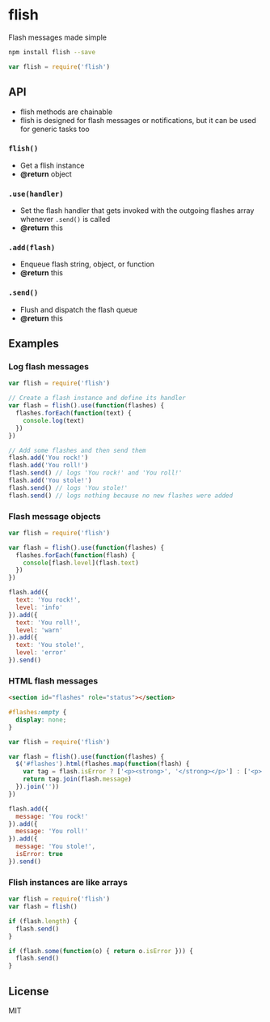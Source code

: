 # flish
Flash messages made simple

```sh
npm install flish --save
```

```js
var flish = require('flish')
```

## API
- flish methods are chainable
- flish is designed for flash messages or notifications, but it can be used for generic tasks too

### `flish()`
- Get a flish instance
- <b>@return</b> object

### `.use(handler)`
- Set the flash handler that gets invoked with the outgoing flashes array whenever `.send()` is called
- <b>@return</b> this

### `.add(flash)`
- Enqueue flash string, object, or function
- <b>@return</b> this

### `.send()`
- Flush and dispatch the flash queue
- <b>@return</b> this

## Examples

### Log flash messages
```js
var flish = require('flish')

// Create a flash instance and define its handler
var flash = flish().use(function(flashes) {
  flashes.forEach(function(text) {
    console.log(text)
  })
})

// Add some flashes and then send them
flash.add('You rock!')
flash.add('You roll!')
flash.send() // logs 'You rock!' and 'You roll!'
flash.add('You stole!')
flash.send() // logs 'You stole!'
flash.send() // logs nothing because no new flashes were added
```

### Flash message objects
```js
var flish = require('flish')

var flash = flish().use(function(flashes) {
  flashes.forEach(function(flash) {
    console[flash.level](flash.text)
  })
})

flash.add({
  text: 'You rock!',
  level: 'info'
}).add({
  text: 'You roll!',
  level: 'warn'
}).add({
  text: 'You stole!',
  level: 'error'
}).send()
```

### HTML flash messages
```html
<section id="flashes" role="status"></section>
```

```css
#flashes:empty {
  display: none;
}
```

```js
var flish = require('flish')

var flash = flish().use(function(flashes) {
  $('#flashes').html(flashes.map(function(flash) {
    var tag = flash.isError ? ['<p><strong>', '</strong></p>'] : ['<p>', '</p>']
    return tag.join(flash.message)
  }).join(''))
})

flash.add({
  message: 'You rock!'
}).add({
  message: 'You roll!'
}).add({
  message: 'You stole!',
  isError: true
}).send()
```

### Flish instances are like arrays
```js
var flish = require('flish')
var flash = flish()

if (flash.length) {
  flash.send()
}

if (flash.some(function(o) { return o.isError })) {
  flash.send()
}
```

## License
MIT
